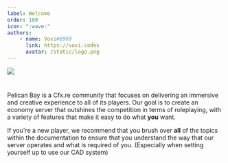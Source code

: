 ```yaml
---
label: Welcome
order: 100
icon: ":wave:"
authors:
    - name: Voxi#6969
      link: https://voxi.codes
      avatar: /static/logo.png
---
```

![](/static/headers/welcome.png)

#

Pelican Bay is a Cfx.re community that focuses on delivering an immersive and creative experience to all of its players. Our goal is to create an economy server that outshines the competition in terms of roleplaying, with a variety of features that make it easy to do what **you** want.

If you're a new player, we recommend that you brush over **all** of the topics within the documentation to ensure that you understand the way that our server operates and what is required of you. (Especially when setting yourself up to use our CAD system)